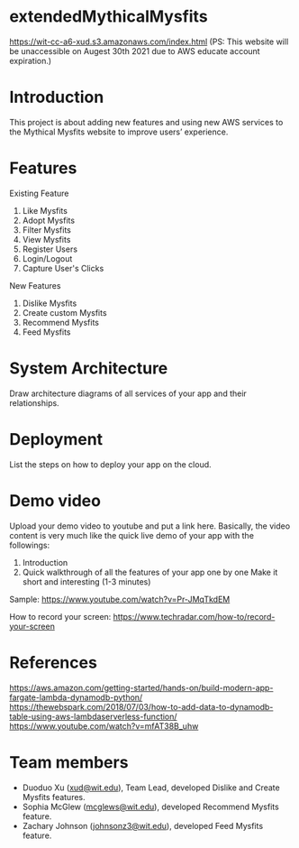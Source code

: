 # extendedMythicalMysfits
https://wit-cc-a6-xud.s3.amazonaws.com/index.html
(PS: This website will be unaccessible on Augest 30th 2021 due to AWS educate account expiration.)

# Introduction
This project is about adding new features and using new AWS services to the Mythical Mysfits website to improve users’ experience. 

# Features
Existing Feature
  1. Like Mysfits
  2. Adopt Mysfits
  3. Filter Mysfits
  4. View Mysfits
  5. Register Users
  6. Login/Logout
  7. Capture User's Clicks
  
New Features
  1. Dislike Mysfits
  2. Create custom Mysfits
  3. Recommend Mysfits
  4. Feed Mysfits
  
# System Architecture
Draw architecture diagrams of all services of your app and their relationships.

# Deployment
List the steps on how to deploy your app on the cloud.

# Demo video
Upload your demo video to youtube and put a link here. Basically, the video content is very much like the quick live demo of your app with the followings:

  1. Introduction
  2. Quick walkthrough of all the features of your app one by one
Make it short and interesting (1-3 minutes)

Sample: https://www.youtube.com/watch?v=Pr-JMqTkdEM

How to record your screen: https://www.techradar.com/how-to/record-your-screen

# References
https://aws.amazon.com/getting-started/hands-on/build-modern-app-fargate-lambda-dynamodb-python/
https://thewebspark.com/2018/07/03/how-to-add-data-to-dynamodb-table-using-aws-lambdaserverless-function/
https://www.youtube.com/watch?v=mfAT38B_uhw

# Team members
* Duoduo Xu (xud@wit.edu), Team Lead, developed Dislike and Create Mysfits features.
* Sophia McGlew (mcglews@wit.edu), developed Recommend Mysfits feature.
* Zachary Johnson (johnsonz3@wit.edu), developed Feed Mysfits feature.

